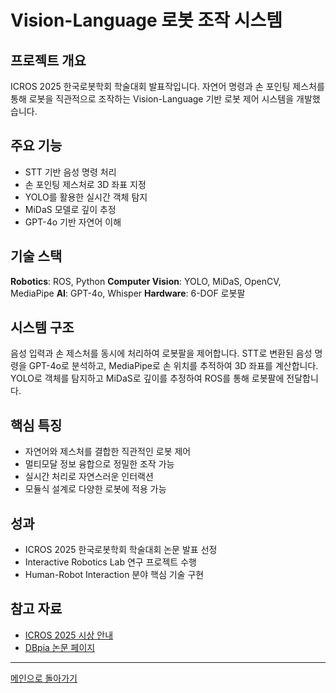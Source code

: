 # Vision-Language 로봇 조작 시스템

## 프로젝트 개요

ICROS 2025 한국로봇학회 학술대회 발표작입니다. 자연어 명령과 손 포인팅 제스처를 통해 로봇을 직관적으로 조작하는 Vision-Language 기반 로봇 제어 시스템을 개발했습니다.

## 주요 기능

- STT 기반 음성 명령 처리
- 손 포인팅 제스처로 3D 좌표 지정
- YOLO를 활용한 실시간 객체 탐지
- MiDaS 모델로 깊이 추정
- GPT-4o 기반 자연어 이해

## 기술 스택

**Robotics**: ROS, Python
**Computer Vision**: YOLO, MiDaS, OpenCV, MediaPipe
**AI**: GPT-4o, Whisper
**Hardware**: 6-DOF 로봇팔

## 시스템 구조

음성 입력과 손 제스처를 동시에 처리하여 로봇팔을 제어합니다. STT로 변환된 음성 명령을 GPT-4o로 분석하고, MediaPipe로 손 위치를 추적하여 3D 좌표를 계산합니다. YOLO로 객체를 탐지하고 MiDaS로 깊이를 추정하여 ROS를 통해 로봇팔에 전달합니다.

## 핵심 특징

- 자연어와 제스처를 결합한 직관적인 로봇 제어
- 멀티모달 정보 융합으로 정밀한 조작 가능
- 실시간 처리로 자연스러운 인터랙션
- 모듈식 설계로 다양한 로봇에 적용 가능

## 성과

- ICROS 2025 한국로봇학회 학술대회 논문 발표 선정
- Interactive Robotics Lab 연구 프로젝트 수행
- Human-Robot Interaction 분야 핵심 기술 구현

## 참고 자료

- [ICROS 2025 시상 안내](https://2025.icros.org/?page_id=61)
- [DBpia 논문 페이지](https://www.dbpia.co.kr/journal/articleDetail?nodeId=NODE12313642)

---

[메인으로 돌아가기](../README.md) 

